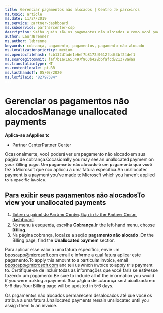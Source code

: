 ```yaml
---
title: Gerenciar pagamentos não alocados | Centro de parceiros
ms.topic: article
ms.date: 11/27/2019
ms.service: partner-dashboard
ms.subservice: partnercenter-csp
description: Saiba quais são os pagamentos não alocados e como você pode aplicá-los às suas faturas.
author: LauraBrenner
ms.author: labrenne
keywords: cobrança, pagamento, pagamentos, pagamento não alocado
ms.localizationpriority: medium
ms.openlocfilehash: 2cb132d7ade1e6ef7b8172a0612fbd53bf24def1
ms.sourcegitcommit: faf7b1ac1653497f963b428bbfafcd821378adaa
ms.translationtype: MT
ms.contentlocale: pt-BR
ms.lasthandoff: 05/05/2020
ms.locfileid: "82797684"
---
```

# <a name="manage-unallocated-payments"></a><span data-ttu-id="588cf-104">Gerenciar os pagamentos não alocados</span><span class="sxs-lookup"><span data-stu-id="588cf-104">Manage unallocated payments</span></span>

<span data-ttu-id="588cf-105">**Aplica-se a**</span><span class="sxs-lookup"><span data-stu-id="588cf-105">**Applies to**</span></span>

- <span data-ttu-id="588cf-106">Partner Center</span><span class="sxs-lookup"><span data-stu-id="588cf-106">Partner Center</span></span>

<span data-ttu-id="588cf-107">Ocasionalmente, você poderá ver um pagamento não alocado em sua página de cobrança.</span><span class="sxs-lookup"><span data-stu-id="588cf-107">Occasionally you may see an unallocated payment on your Billing page.</span></span> <span data-ttu-id="588cf-108">Um pagamento não alocado é um pagamento que você fez à Microsoft que não aplicou a uma fatura específica.</span><span class="sxs-lookup"><span data-stu-id="588cf-108">An unallocated payment is a payment you’ve made to Microsoft which you haven’t applied to a specific invoice.</span></span>

## <a name="to-view-your-unallocated-payments"></a><span data-ttu-id="588cf-109">Para exibir seus pagamentos não alocados</span><span class="sxs-lookup"><span data-stu-id="588cf-109">To view your unallocated payments</span></span>

1.  <span data-ttu-id="588cf-110">[Entre no painel do Partner Center](https://partner.microsoft.com/en-us/dashboard/home).</span><span class="sxs-lookup"><span data-stu-id="588cf-110">[Sign in to the Partner Center dashboard](https://partner.microsoft.com/en-us/dashboard/home).</span></span>
2.  <span data-ttu-id="588cf-111">No menu à esquerda, escolha **Cobrança**.</span><span class="sxs-lookup"><span data-stu-id="588cf-111">In the left-hand menu, choose **Billing**.</span></span>
3.  <span data-ttu-id="588cf-112">Na página cobrança, localize a seção **pagamento não alocado** .</span><span class="sxs-lookup"><span data-stu-id="588cf-112">On the Billing page, find the **Unallocated payment** section.</span></span> 

<span data-ttu-id="588cf-113">Para aplicar esse valor a uma fatura específica, envie um bposcapp@microsoft.com email e informe a qual fatura aplicar este pagamento.</span><span class="sxs-lookup"><span data-stu-id="588cf-113">To apply this amount to a particular invoice, email bposcapp@microsoft.com and tell us which invoice to apply this payment to.</span></span> <span data-ttu-id="588cf-114">Certifique-se de incluir todas as informações que você faria se estivesse fazendo um pagamento.</span><span class="sxs-lookup"><span data-stu-id="588cf-114">Be sure to include all of the information you would if you were making a payment.</span></span> <span data-ttu-id="588cf-115">Sua página de cobrança será atualizada em 5-6 dias.</span><span class="sxs-lookup"><span data-stu-id="588cf-115">Your Billing page will be updated in 5-6 days.</span></span> 

<span data-ttu-id="588cf-116">Os pagamentos não alocados permanecem desalocados até que você os atribua a uma fatura.</span><span class="sxs-lookup"><span data-stu-id="588cf-116">Unallocated payments remain unallocated until you assign them to an invoice.</span></span> 
